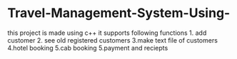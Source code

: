 # Travel-Management-System-Using-
this project is made using c++  it supports following functions 1. add customer 2. see old registered customers 3.make text file of customers 4.hotel booking 5.cab booking 5.payment and reciepts
